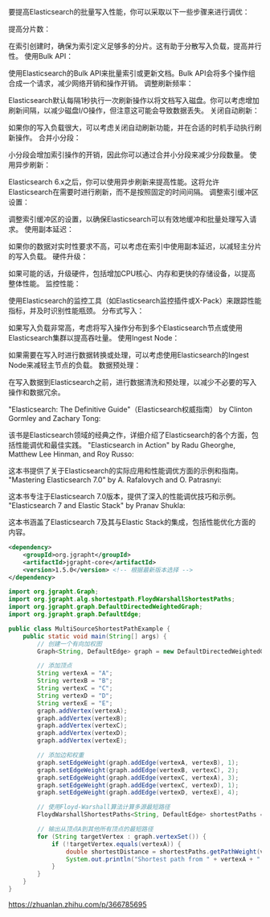 要提高Elasticsearch的批量写入性能，你可以采取以下一些步骤来进行调优：

提高分片数：

在索引创建时，确保为索引定义足够多的分片。这有助于分散写入负载，提高并行性。
使用Bulk API：

使用Elasticsearch的Bulk API来批量索引或更新文档。Bulk API会将多个操作组合成一个请求，减少网络开销和操作开销。
调整刷新频率：

Elasticsearch默认每隔1秒执行一次刷新操作以将文档写入磁盘。你可以考虑增加刷新间隔，以减少磁盘I/O操作，但注意这可能会导致数据丢失。
关闭自动刷新：

如果你的写入负载很大，可以考虑关闭自动刷新功能，并在合适的时机手动执行刷新操作。
合并小分段：

小分段会增加索引操作的开销，因此你可以通过合并小分段来减少分段数量。
使用异步刷新：

Elasticsearch 6.x之后，你可以使用异步刷新来提高性能。这将允许Elasticsearch在需要时进行刷新，而不是按照固定的时间间隔。
调整索引缓冲区设置：

调整索引缓冲区的设置，以确保Elasticsearch可以有效地缓冲和批量处理写入请求。
使用副本延迟：

如果你的数据对实时性要求不高，可以考虑在索引中使用副本延迟，以减轻主分片的写入负载。
硬件升级：

如果可能的话，升级硬件，包括增加CPU核心、内存和更快的存储设备，以提高整体性能。
监控性能：

使用Elasticsearch的监控工具（如Elasticsearch监控插件或X-Pack）来跟踪性能指标，并及时识别性能瓶颈。
分布式写入：

如果写入负载非常高，考虑将写入操作分布到多个Elasticsearch节点或使用Elasticsearch集群以提高吞吐量。
使用Ingest Node：

如果需要在写入时进行数据转换或处理，可以考虑使用Elasticsearch的Ingest Node来减轻主节点的负载。
数据预处理：

在写入数据到Elasticsearch之前，进行数据清洗和预处理，以减少不必要的写入操作和数据冗余。

"Elasticsearch: The Definitive Guide"（Elasticsearch权威指南） by Clinton Gormley and Zachary Tong:

该书是Elasticsearch领域的经典之作，详细介绍了Elasticsearch的各个方面，包括性能调优和最佳实践。
"Elasticsearch in Action" by Radu Gheorghe, Matthew Lee Hinman, and Roy Russo:

这本书提供了关于Elasticsearch的实际应用和性能调优方面的示例和指南。
"Mastering Elasticsearch 7.0" by A. Rafalovych and O. Patrasnyi:

这本书专注于Elasticsearch 7.0版本，提供了深入的性能调优技巧和示例。
"Elasticsearch 7 and Elastic Stack" by Pranav Shukla:

这本书涵盖了Elasticsearch 7及其与Elastic Stack的集成，包括性能优化方面的内容。

```xml
<dependency>
    <groupId>org.jgrapht</groupId>
    <artifactId>jgrapht-core</artifactId>
    <version>1.5.0</version> <!-- 根据最新版本选择 -->
</dependency>
```

```java
import org.jgrapht.Graph;
import org.jgrapht.alg.shortestpath.FloydWarshallShortestPaths;
import org.jgrapht.graph.DefaultDirectedWeightedGraph;
import org.jgrapht.graph.DefaultEdge;

public class MultiSourceShortestPathExample {
    public static void main(String[] args) {
        // 创建一个有向加权图
        Graph<String, DefaultEdge> graph = new DefaultDirectedWeightedGraph<>(DefaultEdge.class);

        // 添加顶点
        String vertexA = "A";
        String vertexB = "B";
        String vertexC = "C";
        String vertexD = "D";
        String vertexE = "E";
        graph.addVertex(vertexA);
        graph.addVertex(vertexB);
        graph.addVertex(vertexC);
        graph.addVertex(vertexD);
        graph.addVertex(vertexE);

        // 添加边和权重
        graph.setEdgeWeight(graph.addEdge(vertexA, vertexB), 1);
        graph.setEdgeWeight(graph.addEdge(vertexB, vertexC), 2);
        graph.setEdgeWeight(graph.addEdge(vertexC, vertexA), 3);
        graph.setEdgeWeight(graph.addEdge(vertexC, vertexD), 1);
        graph.setEdgeWeight(graph.addEdge(vertexD, vertexE), 4);

        // 使用Floyd-Warshall算法计算多源最短路径
        FloydWarshallShortestPaths<String, DefaultEdge> shortestPaths = new FloydWarshallShortestPaths<>(graph);

        // 输出从顶点A到其他所有顶点的最短路径
        for (String targetVertex : graph.vertexSet()) {
            if (!targetVertex.equals(vertexA)) {
                double shortestDistance = shortestPaths.getPathWeight(vertexA, targetVertex);
                System.out.println("Shortest path from " + vertexA + " to " + targetVertex + ": " + shortestDistance);
            }
        }
    }
}
```

<https://zhuanlan.zhihu.com/p/366785695>
